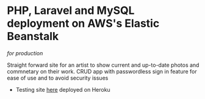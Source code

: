# PHP, Laravel and MySQL deployment on AWS's Elastic Beanstalk
_for production_


Straight forward site for an artist to show current and up-to-date photos
and commnetary on their work. CRUD app with passwordless sign in feature 
for ease of use and to avoid security issues

- Testing site [here](https://jack-georgopolus.herokuapp.com/)  deployed on Heroku



